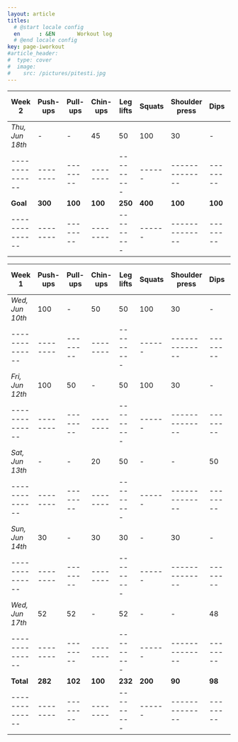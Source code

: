 ```yaml
---
layout: article
titles:
  # @start locale config
  en      : &EN       Workout log
  # @end locale config
key: page-iworkout
#article_header:
#  type: cover
#  image:
#    src: /pictures/pitesti.jpg
---
```


 | Week 2         | Push-ups | Pull-ups | Chin-ups | Leg lifts | Squats | Shoulder press | Dips     | Single leg DL  |
 | -------------- | -------- | -------- | -------- | --------- | ------ | -------------- | -------- | -------------- |
 |_Thu, Jun 18th_ | -        |  -       | 45       | 50        | 100    | 30             | -        | -              |
 | -------------- | -------- | -------- | -------- | --------- | ------ | -------------- | -------- | -------------- |
 | **Goal**       | **300**  | **100**  | **100**  | **250**  | **400** | **100**        | **100**  | **150**        |
 | -------------- | -------- | -------- | -------- | --------- | ------ | -------------- | -------- | -------------- |

 | Week 1         | Push-ups | Pull-ups | Chin-ups | Leg lifts | Squats | Shoulder press | Dips     | Single leg DL  |
 | -------------- | -------- | -------- | -------- | --------- | ------ | -------------- | -------- | -------------- |
 |_Wed, Jun 10th_ | 100      | -        | 50       | 50        | 100    | 30             | -        | -              |
 | -------------- | -------- | -------- | -------- | --------- | ------ | -------------- | -------- | -------------- |
 |_Fri, Jun 12th_ | 100      | 50       | -        | 50        | 100    | 30             | -        | -              |
 | -------------- | -------- | -------- | -------- | --------- | ------ | -------------- | -------- | -------------- |
 |_Sat, Jun 13th_ | -        | -        | 20       | 50        | -      | -              | 50       | 50             |
 | -------------- | -------- | -------- | -------- | --------- | ------ | -------------- | -------- | -------------- |
 |_Sun, Jun 14th_ | 30       | -        | 30       | 30        | -      | 30             | -        | -              |
 | -------------- | -------- | -------- | -------- | --------- | ------ | -------------- | -------- | -------------- |
 |_Wed, Jun 17th_ | 52       | 52       | -        | 52        | -      | -              | 48       | 52             |
 | -------------- | -------- | -------- | -------- | --------- | ------ | -------------- | -------- | -------------- |
 | **Total**       | **282**  | **102**  | **100**  | **232**  | **200** | **90**         | **98**   | **102**        |
 | -------------- | -------- | -------- | -------- | --------- | ------ | -------------- | -------- | -------------- |

